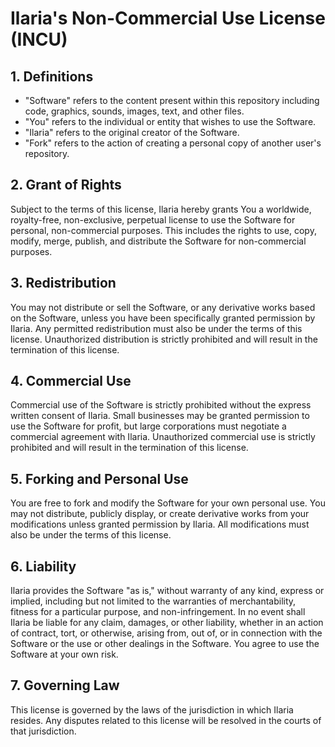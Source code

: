 # Ilaria's Non-Commercial Use License (INCU)

## 1. Definitions

- "Software" refers to the content present within this repository including code, graphics, sounds, images, text, and other files.
- "You" refers to the individual or entity that wishes to use the Software.
- "Ilaria" refers to the original creator of the Software.
- "Fork" refers to the action of creating a personal copy of another user's repository.

## 2. Grant of Rights

Subject to the terms of this license, Ilaria hereby grants You a worldwide, royalty-free, non-exclusive, perpetual license to use the Software for personal, non-commercial purposes. This includes the rights to use, copy, modify, merge, publish, and distribute the Software for non-commercial purposes.

## 3. Redistribution

You may not distribute or sell the Software, or any derivative works based on the Software, unless you have been specifically granted permission by Ilaria. Any permitted redistribution must also be under the terms of this license. Unauthorized distribution is strictly prohibited and will result in the termination of this license.

## 4. Commercial Use

Commercial use of the Software is strictly prohibited without the express written consent of Ilaria. Small businesses may be granted permission to use the Software for profit, but large corporations must negotiate a commercial agreement with Ilaria. Unauthorized commercial use is strictly prohibited and will result in the termination of this license.

## 5. Forking and Personal Use

You are free to fork and modify the Software for your own personal use. You may not distribute, publicly display, or create derivative works from your modifications unless granted permission by Ilaria. All modifications must also be under the terms of this license.

## 6. Liability

Ilaria provides the Software "as is," without warranty of any kind, express or implied, including but not limited to the warranties of merchantability, fitness for a particular purpose, and non-infringement. In no event shall Ilaria be liable for any claim, damages, or other liability, whether in an action of contract, tort, or otherwise, arising from, out of, or in connection with the Software or the use or other dealings in the Software. You agree to use the Software at your own risk.

## 7. Governing Law

This license is governed by the laws of the jurisdiction in which Ilaria resides. Any disputes related to this license will be resolved in the courts of that jurisdiction.
